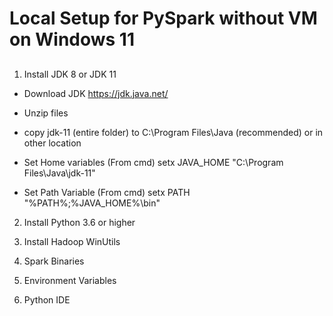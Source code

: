 # Local Setup for PySpark without VM on Windows 11

## 

1. Install JDK 8 or JDK 11

- Download JDK https://jdk.java.net/
- Unzip files
- copy jdk-11 (entire folder) to C:\Program Files\Java (recommended) or in other location

- Set Home variables (From cmd)
setx JAVA_HOME "C:\Program Files\Java\jdk-11"
- Set Path Variable (From cmd)
setx PATH "%PATH%;%JAVA_HOME%\bin"

2. Install Python 3.6 or higher

3. Install Hadoop WinUtils 

4. Spark Binaries

5. Environment Variables 

5. Python IDE 